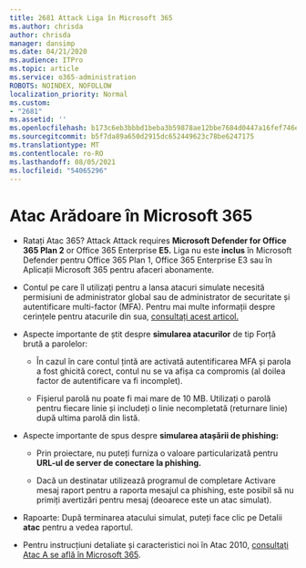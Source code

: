 ```yaml
---
title: 2681 Attack Liga în Microsoft 365
ms.author: chrisda
author: chrisda
manager: dansimp
ms.date: 04/21/2020
ms.audience: ITPro
ms.topic: article
ms.service: o365-administration
ROBOTS: NOINDEX, NOFOLLOW
localization_priority: Normal
ms.custom:
- "2681"
ms.assetid: ''
ms.openlocfilehash: b173c6eb3bbbd1beba3b59878ae12bbe7684d0447a16fef746e5b97b82349e53
ms.sourcegitcommit: b5f7da89a650d2915dc652449623c78be6247175
ms.translationtype: MT
ms.contentlocale: ro-RO
ms.lasthandoff: 08/05/2021
ms.locfileid: "54065296"
---
```

# <a name="attack-simulator-in-microsoft-365"></a>Atac Arădoare în Microsoft 365

- Ratați Atac 365? Attack Attack requires **Microsoft Defender for Office 365 Plan 2** or Office 365 Enterprise **E5.** Liga nu este **inclus** în Microsoft Defender pentru Office 365 Plan 1, Office 365 Enterprise E3 sau în Aplicații Microsoft 365 pentru afaceri abonamente.

- Contul pe care îl utilizați pentru a lansa atacuri simulate necesită permisiuni de administrator global sau de administrator de securitate și autentificare multi-factor (MFA). Pentru mai multe informații despre cerințele pentru atacurile din sua, [consultați acest articol.](/microsoft-365/security/office-365-security/attack-simulator)

- Aspecte importante de știt despre **simularea atacurilor** de tip Forță brută a parolelor:

  - În cazul în care contul țintă are activată autentificarea MFA și parola a fost ghicită corect, contul nu se va afișa ca compromis (al doilea factor de autentificare va fi incomplet).

  - Fișierul parolă nu poate fi mai mare de 10 MB. Utilizați o parolă pentru fiecare linie și includeți o linie necompletată (returnare linie) după ultima parolă din listă.

- Aspecte importante de spus despre **simularea atașării de phishing:**

  - Prin proiectare, nu puteți furniza o valoare particularizată pentru **URL-ul de server de conectare la phishing.**

  - Dacă un destinatar [](/microsoft-365/security/office-365-security/enable-the-report-message-add-in) utilizează programul de completare Activare mesaj raport pentru a raporta mesajul ca phishing, este posibil să nu primiți avertizări pentru mesaj (deoarece este un atac simulat).

- Rapoarte: După terminarea atacului simulat, puteți face clic pe Detalii **atac** pentru a vedea raportul.

- Pentru instrucțiuni detaliate și caracteristici noi în Atac 2010, [consultați Atac A se află în Microsoft 365](/microsoft-365/security/office-365-security/attack-simulator).
